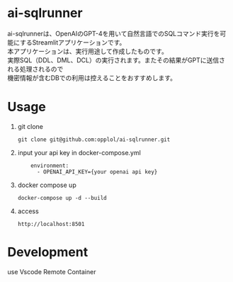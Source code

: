 # ai-sqlrunner
ai-sqlrunnerは、OpenAIのGPT-4を用いて自然言語でのSQLコマンド実行を可能にするStreamlitアプリケーションです。<br />
本アプリケーションは、実行用途して作成したものです。<br />
実際SQL（DDL、DML、DCL）の実行されます。またその結果がGPTに送信される処理されるので<br />
機密情報が含むDBでの利用は控えることをおすすめします。

# Usage
1. git clone
    ```
    git clone git@github.com:opplol/ai-sqlrunner.git
    ```
2. input your api key in docker-compose.yml
    ```
        environment:
          - OPENAI_API_KEY={your openai api key}
    ```
3. docker compose up
    ```
    docker-compose up -d --build
    ```
4. access
    ```
    http://localhost:8501
    ```

# Development
use Vscode Remote Container

